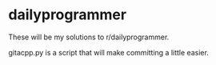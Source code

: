 # dailyprogrammer
These will be my solutions to r/dailyprogrammer.

gitacpp.py is a script that will make committing a little easier.
